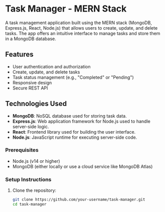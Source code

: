 # Task Manager - MERN Stack

A task management application built using the MERN stack (MongoDB, Express.js, React, Node.js) that allows users to create, update, and delete tasks. The app offers an intuitive interface to manage tasks and store them in a MongoDB database.

## Features
- User authentication and authorization
- Create, update, and delete tasks
- Task status management (e.g., "Completed" or "Pending")
- Responsive design
- Secure REST API

## Technologies Used
- **MongoDB**: NoSQL database used for storing task data.
- **Express.js**: Web application framework for Node.js used to handle server-side logic.
- **React**: Frontend library used for building the user interface.
- **Node.js**: JavaScript runtime for executing server-side code.

### Prerequisites
- Node.js (v14 or higher)
- MongoDB (either locally or use a cloud service like MongoDB Atlas)

### Setup Instructions

1. Clone the repository:
   ```bash
   git clone https://github.com/your-username/task-manager.git
   cd task-manager
